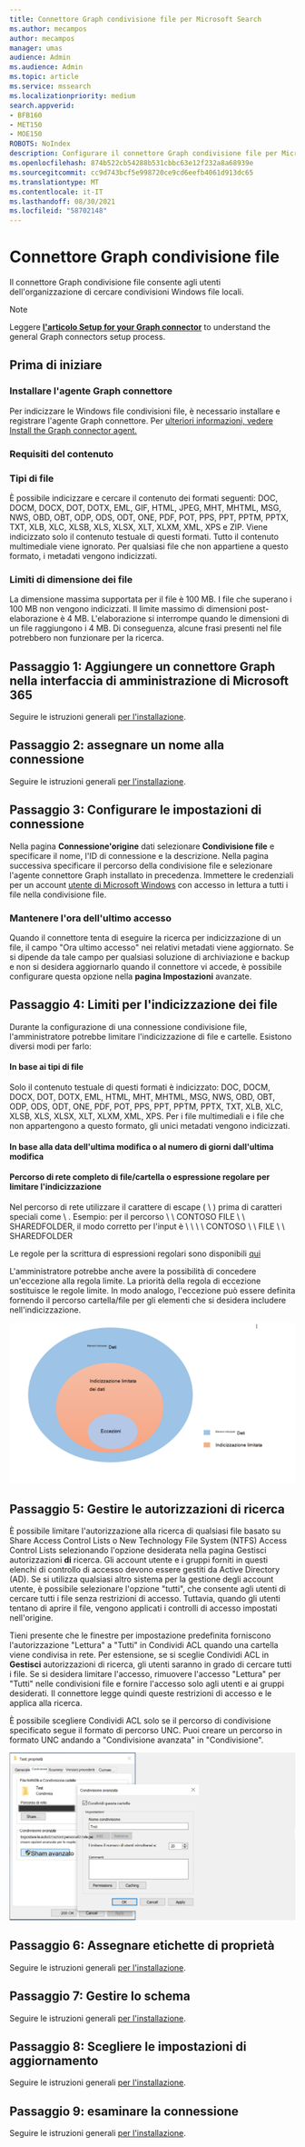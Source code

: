 ```yaml
---
title: Connettore Graph condivisione file per Microsoft Search
ms.author: mecampos
author: mecampos
manager: umas
audience: Admin
ms.audience: Admin
ms.topic: article
ms.service: mssearch
ms.localizationpriority: medium
search.appverid:
- BFB160
- MET150
- MOE150
ROBOTS: NoIndex
description: Configurare il connettore Graph condivisione file per Microsoft Search
ms.openlocfilehash: 874b522cb54288b531cbbc63e12f232a8a68939e
ms.sourcegitcommit: cc9d743bcf5e998720ce9cd6eefb4061d913dc65
ms.translationtype: MT
ms.contentlocale: it-IT
ms.lasthandoff: 08/30/2021
ms.locfileid: "58702148"
---
```

<!---Previous ms.author: rusamai --->

# <a name="file-share-graph-connector"></a>Connettore Graph condivisione file

Il connettore Graph condivisione file consente agli utenti dell'organizzazione di cercare condivisioni Windows file locali.

> [!NOTE]
> Leggere [**l'articolo Setup for your Graph connector**](configure-connector.md) to understand the general Graph connectors setup process.

## <a name="before-you-get-started"></a>Prima di iniziare

### <a name="install-the-graph-connector-agent"></a>Installare l'agente Graph connettore

Per indicizzare le Windows file condivisioni file, è necessario installare e registrare l'agente Graph connettore. Per [ulteriori informazioni, vedere Install the Graph connector agent.](graph-connector-agent.md)  

### <a name="content-requirements"></a>Requisiti del contenuto

### <a name="file-types"></a>Tipi di file

È possibile indicizzare e cercare il contenuto dei formati seguenti: DOC, DOCM, DOCX, DOT, DOTX, EML, GIF, HTML, JPEG, MHT, MHTML, MSG, NWS, OBD, OBT, ODP, ODS, ODT, ONE, PDF, POT, PPS, PPT, PPTM, PPTX, TXT, XLB, XLC, XLSB, XLS, XLSX, XLT, XLXM, XML, XPS e ZIP. Viene indicizzato solo il contenuto testuale di questi formati. Tutto il contenuto multimediale viene ignorato. Per qualsiasi file che non appartiene a questo formato, i metadati vengono indicizzati.

### <a name="file-size-limits"></a>Limiti di dimensione dei file

La dimensione massima supportata per il file è 100 MB. I file che superano i 100 MB non vengono indicizzati. Il limite massimo di dimensioni post-elaborazione è 4 MB. L'elaborazione si interrompe quando le dimensioni di un file raggiungono i 4 MB. Di conseguenza, alcune frasi presenti nel file potrebbero non funzionare per la ricerca.

## <a name="step-1-add-a-graph-connector-in-the-microsoft-365-admin-center"></a>Passaggio 1: Aggiungere un connettore Graph nella interfaccia di amministrazione di Microsoft 365

Seguire le istruzioni generali [per l'installazione](./configure-connector.md).
<!---If the above phrase does not apply, delete it and insert specific details for your data source that are different from general setup instructions.-->

## <a name="step-2-name-the-connection"></a>Passaggio 2: assegnare un nome alla connessione

Seguire le istruzioni generali [per l'installazione](./configure-connector.md).
<!---If the above phrase does not apply, delete it and insert specific details for your data source that are different from general setup instructions.-->

## <a name="step-3-configure-the-connection-settings"></a>Passaggio 3: Configurare le impostazioni di connessione

Nella pagina **Connessione'origine** dati selezionare **Condivisione file** e specificare il nome, l'ID di connessione e la descrizione. Nella pagina successiva specificare il percorso della condivisione file e selezionare l'agente connettore Graph installato in precedenza. Immettere le credenziali per un account [utente di Microsoft Windows](https://microsoft.com/windows) con accesso in lettura a tutti i file nella condivisione file.

### <a name="preserve-last-access-time"></a>Mantenere l'ora dell'ultimo accesso

Quando il connettore tenta di eseguire la ricerca per indicizzazione di un file, il campo "Ora ultimo accesso" nei relativi metadati viene aggiornato. Se si dipende da tale campo per qualsiasi soluzione di archiviazione e backup e non si desidera aggiornarlo quando il connettore vi accede, è possibile configurare questa opzione nella **pagina Impostazioni** avanzate.

## <a name="step-4-limits-for-file-indexing"></a>Passaggio 4: Limiti per l'indicizzazione dei file

Durante la configurazione di una connessione condivisione file, l'amministratore potrebbe limitare l'indicizzazione di file e cartelle. Esistono diversi modi per farlo:

#### <a name="based-on-file-types"></a>In base ai tipi di file

Solo il contenuto testuale di questi formati è indicizzato: DOC, DOCM, DOCX, DOT, DOTX, EML, HTML, MHT, MHTML, MSG, NWS, OBD, OBT, ODP, ODS, ODT, ONE, PDF, POT, PPS, PPT, PPTM, PPTX, TXT, XLB, XLC, XLSB, XLS, XLSX, XLT, XLXM, XML, XPS. Per i file multimediali e i file che non appartengono a questo formato, gli unici metadati vengono indicizzati.

#### <a name="based-on-last-modified-date-or-number-of-days-since-last-modification"></a>In base alla data dell'ultima modifica o al numero di giorni dall'ultima modifica

#### <a name="full-network-path-of-filefolder-or-regular-expression-to-limit-indexing"></a>Percorso di rete completo di file/cartella o espressione regolare per limitare l'indicizzazione 

Nel percorso di rete utilizzare il carattere di escape ( \\ ) prima di caratteri speciali come \\ . Esempio: per il percorso \\ \\ CONTOSO FILE \\ \\ SHAREDFOLDER, il modo corretto per l'input è \\ \\ \\ \\ CONTOSO \\ \\ FILE \\ \\ SHAREDFOLDER

Le regole per la scrittura di espressioni regolari sono disponibili [qui](https://docs.microsoft.com/dotnet/standard/base-types/regular-expression-language-quick-reference)

L'amministratore potrebbe anche avere la possibilità di concedere un'eccezione alla regola limite. La priorità della regola di eccezione sostituisce le regole limite. In modo analogo, l'eccezione può essere definita fornendo il percorso cartella/file per gli elementi che si desidera includere nell'indicizzazione.

![Limiti ed eccezioni.](media/file-connector/ExclusionRule.png)

## <a name="step-5-manage-search-permissions"></a>Passaggio 5: Gestire le autorizzazioni di ricerca

È possibile limitare l'autorizzazione alla ricerca di qualsiasi file basato su Share Access Control Lists o New Technology File System (NTFS) Access Control Lists selezionando l'opzione desiderata nella pagina Gestisci autorizzazioni **di** ricerca. Gli account utente e i gruppi forniti in questi elenchi di controllo di accesso devono essere gestiti da Active Directory (AD). Se si utilizza qualsiasi altro sistema per la gestione degli account utente, è possibile selezionare l'opzione "tutti", che consente agli utenti di cercare tutti i file senza restrizioni di accesso. Tuttavia, quando gli utenti tentano di aprire il file, vengono applicati i controlli di accesso impostati nell'origine.

Tieni presente che le finestre per impostazione predefinita forniscono l'autorizzazione "Lettura" a "Tutti" in Condividi ACL quando una cartella viene condivisa in rete. Per estensione, se si sceglie Condividi ACL in **Gestisci** autorizzazioni di ricerca, gli utenti saranno in grado di cercare tutti i file. Se si desidera limitare l'accesso, rimuovere l'accesso "Lettura" per "Tutti" nelle condivisioni file e fornire l'accesso solo agli utenti e ai gruppi desiderati. Il connettore legge quindi queste restrizioni di accesso e le applica alla ricerca.

È possibile scegliere Condividi ACL solo se il percorso di condivisione specificato segue il formato di percorso UNC. Puoi creare un percorso in formato UNC andando a "Condivisione avanzata" in "Condivisione".

![Advanced_sharing.](media/file-connector/file-advanced-sharing.png)

## <a name="step-6-assign-property-labels"></a>Passaggio 6: Assegnare etichette di proprietà

Seguire le istruzioni generali [per l'installazione](./configure-connector.md).
<!---If the above phrase does not apply, delete it and insert specific details for your data source that are different from general setup instructions.-->

## <a name="step-7-manage-schema"></a>Passaggio 7: Gestire lo schema

Seguire le istruzioni generali [per l'installazione](./configure-connector.md).
<!---If the above phrase does not apply, delete it and insert specific details for your data source that are different from general setup instructions.-->

## <a name="step-8-choose-refresh-settings"></a>Passaggio 8: Scegliere le impostazioni di aggiornamento

Seguire le istruzioni generali [per l'installazione](./configure-connector.md).
<!---If the above phrase does not apply, delete it and insert specific details for your data source that are different from general setup instructions.-->

## <a name="step-9-review-connection"></a>Passaggio 9: esaminare la connessione

Seguire le istruzioni generali [per l'installazione](./configure-connector.md).
<!---If the above phrase does not apply, delete it and insert specific details for your data source that are different from general setup 
instructions.-->

<!---## Troubleshooting-->
<!---Insert troubleshooting recommendations for this data source-->

<!---## Limitations-->
<!---Insert limitations for this data source-->
